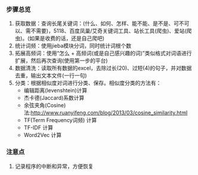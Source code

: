 ### 步骤总览
1. 获取数据：查询长尾关键词：(什么、如何、怎样、能不能、是不是、可不可以、需不需要)，5118、百度凤巢/艾奇关键词工具、站长工具(爬虫)、爱站(爬虫)。(如果是收费的话，还是自己爬吧)
2. 统计词频：使用jieba模块分词，同时统计词根个数
3. 拓展高频词：使用“怎么 + 高频词(或是自己感兴趣的词)”类似格式对词语进行扩展，然后再次查询(使用第一步的平台)
4. 数据清洗：读取所有数据的excel，去除过长(20)、过短(4)的句子，并对数据去重，输出文本文件(一行一句)
5. 分类：根据相似度对词进行分类、保存。相似度分类的方法有：
    - 编辑距离(levenshtein)计算
    - 杰卡德(Jaccard)系数计算
    - 余弦夹角(Cosine)法:http://www.ruanyifeng.com/blog/2013/03/cosine_similarity.html
    - TF(Term Frequency词频) 计算
    - TF-IDF 计算
    - Word2Vec 计算


### 注意点
1. 记录程序的中断和异常，方便恢复